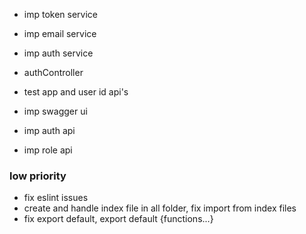 - imp token service
- imp email service
- imp auth service
- authController

- test app and user id api's

- imp swagger ui
- imp auth api
- imp role api

### low priority

- fix eslint issues
- create and handle index file in all folder, fix import from index files
- fix export default, export default {functions...}
